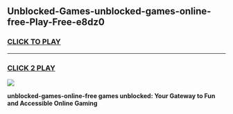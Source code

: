 
## Unblocked-Games-unblocked-games-online-free-Play-Free-e8dz0
<h3>
<a href="https://premium76.site?title=unblocked-games-online-free&ref=15A">CLICK TO PLAY</a></h3>
<hr>

<h3>
<a href="https://premium76.site?title=unblocked-games-online-free&ref=15A">CLICK 2 PLAY</a>
  
</h3>

<a href="https://premium76.site?title=unblocked-games-online-free&ref=15A"><img src="https://clearcache.store/games.png"></a>


**unblocked-games-online-free games unblocked: Your Gateway to Fun and Accessible Online Gaming**
